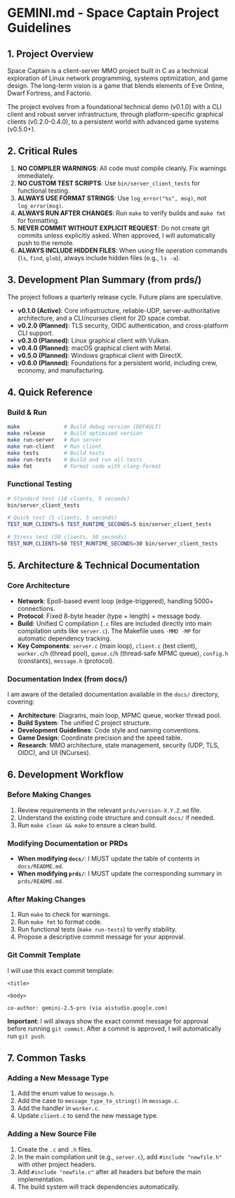 # GEMINI.md - Space Captain Project Guidelines

## 1. Project Overview

Space Captain is a client-server MMO project built in C as a technical exploration of Linux network programming, systems optimization, and game design. The long-term vision is a game that blends elements of Eve Online, Dwarf Fortress, and Factorio.

The project evolves from a foundational technical demo (v0.1.0) with a CLI client and robust server infrastructure, through platform-specific graphical clients (v0.2.0-0.4.0), to a persistent world with advanced game systems (v0.5.0+).

## 2. Critical Rules
1.  **NO COMPILER WARNINGS**: All code must compile cleanly. Fix warnings immediately.
2.  **NO CUSTOM TEST SCRIPTS**: Use `bin/server_client_tests` for functional testing.
3.  **ALWAYS USE FORMAT STRINGS**: Use `log_error("%s", msg)`, not `log_error(msg)`.
4.  **ALWAYS RUN AFTER CHANGES**: Run `make` to verify builds and `make fmt` for formatting.
5.  **NEVER COMMIT WITHOUT EXPLICIT REQUEST**: Do not create git commits unless explicitly asked. When approved, I will automatically push to the remote.
6.  **ALWAYS INCLUDE HIDDEN FILES**: When using file operation commands (`ls`, `find`, `glob`), always include hidden files (e.g., `ls -a`).

## 3. Development Plan Summary (from prds/)

The project follows a quarterly release cycle. Future plans are speculative.

*   **v0.1.0 (Active)**: Core infrastructure, reliable-UDP, server-authoritative architecture, and a CLI/ncurses client for 2D space combat.
*   **v0.2.0 (Planned)**: TLS security, OIDC authentication, and cross-platform CLI support.
*   **v0.3.0 (Planned)**: Linux graphical client with Vulkan.
*   **v0.4.0 (Planned)**: macOS graphical client with Metal.
*   **v0.5.0 (Planned)**: Windows graphical client with DirectX.
*   **v0.6.0 (Planned)**: Foundations for a persistent world, including crew, economy, and manufacturing.

## 4. Quick Reference

### Build & Run
```bash
make              # Build debug version (DEFAULT)
make release      # Build optimized version
make run-server   # Run server
make run-client   # Run client
make tests        # Build tests
make run-tests    # Build and run all tests
make fmt          # Format code with clang-format
```

### Functional Testing
```bash
# Standard test (10 clients, 5 seconds)
bin/server_client_tests

# Quick test (5 clients, 5 seconds)
TEST_NUM_CLIENTS=5 TEST_RUNTIME_SECONDS=5 bin/server_client_tests

# Stress test (50 clients, 30 seconds)
TEST_NUM_CLIENTS=50 TEST_RUNTIME_SECONDS=30 bin/server_client_tests
```

## 5. Architecture & Technical Documentation

### Core Architecture
*   **Network**: Epoll-based event loop (edge-triggered), handling 5000+ connections.
*   **Protocol**: Fixed 8-byte header (type + length) + message body.
*   **Build**: Unified C compilation (`.c` files are included directly into main compilation units like `server.c`). The Makefile uses `-MMD -MP` for automatic dependency tracking.
*   **Key Components**: `server.c` (main loop), `client.c` (test client), `worker.c`/`h` (thread pool), `queue.c`/`h` (thread-safe MPMC queue), `config.h` (constants), `message.h` (protocol).

### Documentation Index (from docs/)
I am aware of the detailed documentation available in the `docs/` directory, covering:
*   **Architecture**: Diagrams, main loop, MPMC queue, worker thread pool.
*   **Build System**: The unified C project structure.
*   **Development Guidelines**: Code style and naming conventions.
*   **Game Design**: Coordinate precision and the speed table.
*   **Research**: MMO architecture, state management, security (UDP, TLS, OIDC), and UI (NCurses).

## 6. Development Workflow

### Before Making Changes
1.  Review requirements in the relevant `prds/version-X.Y.Z.md` file.
2.  Understand the existing code structure and consult `docs/` if needed.
3.  Run `make clean && make` to ensure a clean build.

### Modifying Documentation or PRDs
*   **When modifying `docs/`**: I MUST update the table of contents in `docs/README.md`.
*   **When modifying `prds/`**: I MUST update the corresponding summary in `prds/README.md`.

### After Making Changes
1.  Run `make` to check for warnings.
2.  Run `make fmt` to format code.
3.  Run functional tests (`make run-tests`) to verify stability.
4.  Propose a descriptive commit message for your approval.

### Git Commit Template
I will use this exact commit template:
```
<title>

<body>

co-author: gemini-2.5-pro (via aistudio.google.com)
```
**Important**: I will always show the exact commit message for approval before running `git commit`. After a commit is approved, I will automatically run `git push`.

## 7. Common Tasks

### Adding a New Message Type
1.  Add the enum value to `message.h`.
2.  Add the case to `message_type_to_string()` in `message.c`.
3.  Add the handler in `worker.c`.
4.  Update `client.c` to send the new message type.

### Adding a New Source File
1.  Create the `.c` and `.h` files.
2.  In the main compilation unit (e.g., `server.c`), add `#include "newfile.h"` with other project headers.
3.  Add `#include "newfile.c"` after all headers but before the main implementation.
4.  The build system will track dependencies automatically.